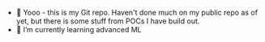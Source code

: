 - 👋 Yooo - this is my Git repo. Haven't done much on my public repo as of yet, but there is some stuff from POCs I have build out.
- 🌱 I’m currently learning advanced ML

<!---
reddraider/reddraider is a ✨ special ✨ repository because its `README.md` (this file) appears on your GitHub profile.
You can click the Preview link to take a look at your changes.
--->
